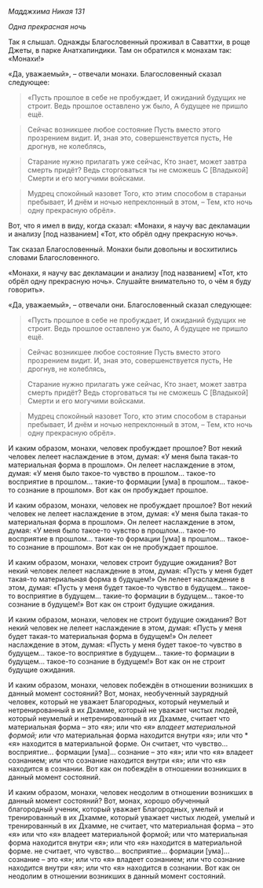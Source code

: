 *Мадджхима Никая 131*

*Одна прекрасная ночь*

Так я слышал\. Однажды Благословенный проживал в Саваттхи, в роще Джеты, в парке Анатхапиндики\. Там он обратился к монахам так: «Монахи\!»

«Да, уважаемый», – отвечали монахи\. Благословенный сказал следующее:

> «Пусть прошлое в себе не пробуждает,
> И ожиданий будущих не строит\.
> Ведь прошлое оставлено уж было,
> А будущее не пришло ещё\.

> Сейчас возникшее любое состояние
> Пусть вместо этого прозрением видит\.
> И, зная это, совершенствуется пусть,
> Не дрогнув, не колеблясь,

> Старание нужно прилагать уже сейчас,
> Кто знает, может завтра смерть придёт?
> Ведь сторговаться ты не сможешь
> C \[Владыкой\] Смерти и его могучими войсками\.

> Мудрец спокойный назовет
> Того, кто этим способом в стараньи пребывает,
> И днём и ночью непреклонный в этом, –
> Тем, кто ночь одну прекрасную обрёл»\.

Вот, что я имел в виду, когда сказал: «Монахи, я научу вас декламации и анализу \[под названием\] «Тот, кто обрёл одну прекрасную ночь»\. 

Так сказал Благословенный\. Монахи были довольны и восхитились словами Благословенного\.

«Монахи, я научу вас декламации и анализу \[под названием\] «Тот, кто обрёл одну прекрасную ночь»\. Слушайте внимательно то, о чём я буду говорить»\.

«Да, уважаемый», – отвечали они\. Благословенный сказал следующее:

> «Пусть прошлое в себе не пробуждает,
> И ожиданий будущих не строит\.
> Ведь прошлое оставлено уж было,
> А будущее не пришло ещё\.

> Сейчас возникшее любое состояние
> Пусть вместо этого прозрением видит\.
> И, зная это, совершенствуется пусть,
> Не дрогнув, не колеблясь,

> Старание нужно прилагать уже сейчас,
> Кто знает, может завтра смерть придёт?
> Ведь сторговаться ты не сможешь
> C \[Владыкой\] Смерти и его могучими войсками\.

> Мудрец спокойный назовет
> Того, кто этим способом в стараньи пребывает,
> И днём и ночью непреклонный в этом, –
> Тем, кто ночь одну прекрасную обрёл»\.

И каким образом, монахи, человек пробуждает прошлое? Вот некий человек лелеет наслаждение в этом, думая: «У меня была такая\-то материальная форма в прошлом»\. Он лелеет наслаждение в этом, думая: «У меня было такое\-то чувство в прошлом… такое\-то восприятие в прошлом… такие\-то формации \[ума\] в прошлом… такое\-то сознание в прошлом»\. Вот как он пробуждает прошлое\.

И каким образом, монахи, человек не пробуждает прошлое? Вот некий человек не лелеет наслаждение в этом, думая: «У меня была такая\-то материальная форма в прошлом»\. Он лелеет наслаждение в этом, думая: «У меня было такое\-то чувство в прошлом… такое\-то восприятие в прошлом… такие\-то формации \[ума\] в прошлом… такое\-то сознание в прошлом»\. Вот как он не пробуждает прошлое\.

И каким образом, монахи, человек строит будущие ожидания? Вот некий человек лелеет наслаждение в этом, думая: «Пусть у меня будет такая\-то материальная форма в будущем\!» Он лелеет наслаждение в этом, думая: «Пусть у меня будет такое\-то чувство в будущем… такое\-то восприятие в будущем… такие\-то формации в будущем… такое\-то сознание в будущем\!» Вот как он строит будущие ожидания\.

И каким образом, монахи, человек не строит будущие ожидания? Вот некий человек не лелеет наслаждение в этом, думая: «Пусть у меня будет такая\-то материальная форма в будущем\!» Он лелеет наслаждение в этом, думая: «Пусть у меня будет такое\-то чувство в будущем… такое\-то восприятие в будущем… такие\-то формации в будущем… такое\-то сознание в будущем\!» Вот как он не строит будущие ожидания\.

И каким образом, монахи, человек побеждён в отношении возникших в данный момент состояний? Вот, монах, необученный заурядный человек, который не уважает Благородных, который неумелый и нетренированный в их Дхамме,  который не уважает чистых людей, который неумелый и нетренированный в их Дхамме, считает что материальная форма – это «я»; или что <em> «я» владеет материальной формой; или что </em> материальная форма находится внутри «я»; или что * «я» находится в материальной форме\. Он считает, что чувство… восприятие\.\.\. формации \[ума\]\.\.\. сознание – это «я»; или что «я» владеет сознанием; или что сознание находится внутри «я»; или что «я» находится в сознании\. Вот как он побеждён в отношении возникших в данный момент состояний\.

И каким образом, монахи, человек неодолим в отношении возникших в данный момент состояний? Вот, монах, хорошо обученный благородный ученик, который уважает Благородных, умелый и тренированный в их Дхамме, который уважает чистых людей, умелый и тренированный в их Дхамме, не считает, что материальная форма – это «я» или что «я» владеет материальной формой; или что материальная форма находится внутри «я»; или что «я» находится в материальной форме\. не считает, что чувство\.\.\. восприятие\.\.\. формации \[ума\]\.\.\. сознание – это «я»; или что «я» владеет сознанием; или что сознание находится внутри «я»; или что «я» находится в сознании\. Вот как он неодолим в отношении возникших в данный момент состояний\.
